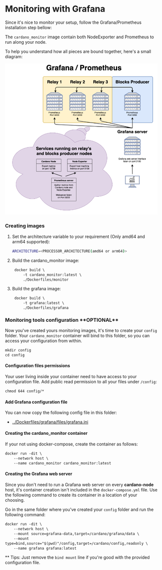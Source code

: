 # Monitoring with Grafana

Since it's nice to monitor your setup, follow the Grafana/Prometheus installation step bellow:

The `cardano_monitor` image contain both NodeExporter and Prometheus to run along your node.

To help you understand how all pieces are bound together, here's a small diagram:

![Nodes Cluster with Prometheus and Grafana](images/grafana-diagram.png)

### Creating images

1. Set the architecture variable to your requirement (Only amd64 and arm64 supported):

    ```bash 
    ARCHITECTURE=<PROCESSOR_ARCHITECTURE(amd64 or arm64)>
    ```    

2. Build the cardano_monitor image:

        docker build \
            -t cardano_monitor:latest \
            ./Dockerfiles/monitor
            
3. Build the grafana image:

        docker build \
            -t grafana:latest \
            ./Dockerfiles/grafana

### Monitoring tools configuration \*\*OPTIONAL\*\*

Now you've created yours monitoring images, it's time to create your `config` folder.
Your `cardano_monitor` container will bind to this folder, so you can access your configuration from within.

    mkdir config
    cd config

#### Configuration files permissions

Your user living inside your container need to have access to your configuration file. Add public read permission to all your files under `/config`:

    chmod 644 config/*
    
#### Add Grafana configuration file

You can now copy the following config file in this folder:

- [../Dockerfiles/grafana/files/grafana.ini](../Dockerfiles/grafana/files/grafana.ini)

#### Creating the cardano_monitor container

If your not using docker-compose, create the container as follows:

    docker run -dit \
        --network host \
        --name cardano_monitor cardano_monitor:latest

#### Creating the Grafana web server

Since you don't need to run a Grafana web server on every **cardano-node** host, it's container creation isn't included
in the `docker-compose.yml` file. Use the following command to create its container in a location of your choosing.

Go in the same folder where you've created your `config` folder and run the following command:

    docker run -dit \
        --network host \
        --mount source=grafana-data,target=/cardano/grafana/data \
        --mount type=bind,source="$(pwd)"/config,target=/cardano/config,readonly \
        --name grafana grafana:latest

** Tips: Just remove the `bind mount` line if you're good with the provided configuration file.
